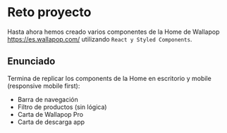 # Reto proyecto

Hasta ahora hemos creado varios componentes de la Home de Wallapop https://es.wallapop.com/ utilizando `React y Styled Components`.

## Enunciado

Termina de replicar los components de la Home en escritorio y mobile (responsive mobile first):

- Barra de navegación
- Filtro de productos (sin lógica)
- Carta de Wallapop Pro
- Carta de descarga app
